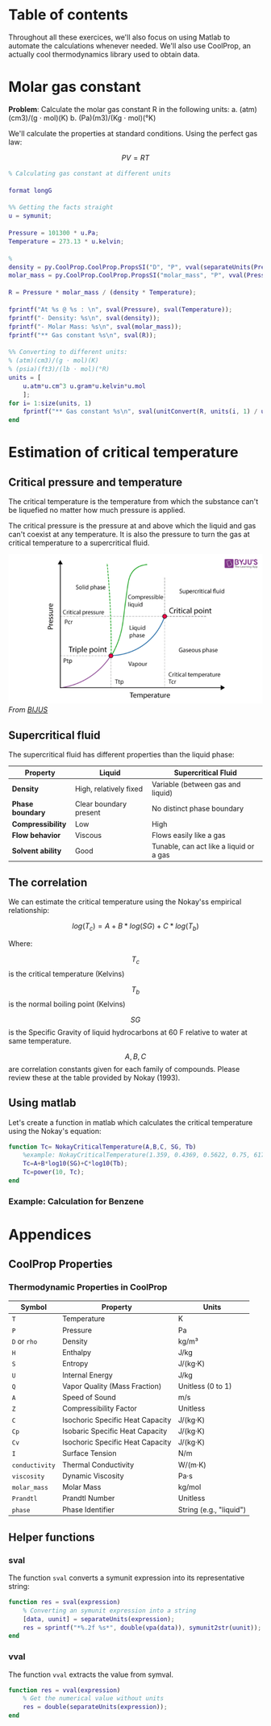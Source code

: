 # Table of contents  

Throughout all these exercices, we'll also focus on using Matlab to automate the calculations whenever needed. We'll also use CoolProp, an actually cool thermodynamics library used to obtain data.

# Molar gas constant

**Problem**: Calculate the molar gas constant R in the following units:
a. (atm)(cm3)/(g ⋅ mol)(K)
b. (Pa)(m3)/(Kg ⋅ mol)(°K)

We'll calculate the properties at standard conditions.
Using the perfect gas law:

$$ 
    PV = RT
$$

```matlab
% Calculating gas constant at different units

format longG

%% Getting the facts straight
u = symunit;

Pressure = 101300 * u.Pa;
Temperature = 273.13 * u.kelvin;

%
density = py.CoolProp.CoolProp.PropsSI("D", "P", vval(separateUnits(Pressure)), "T", vval(Temperature), "air") * u.kg/(u.m^3);
molar_mass = py.CoolProp.CoolProp.PropsSI("molar_mass", "P", vval(Pressure), "T", vval(Temperature), "air") * u.kg / u.mol;

R = Pressure * molar_mass / (density * Temperature);

fprintf("At %s @ %s : \n", sval(Pressure), sval(Temperature));
fprintf("- Density: %s\n", sval(density));
fprintf("- Molar Mass: %s\n", sval(molar_mass));
fprintf("** Gas constant %s\n", sval(R));

%% Converting to different units:
% (atm)(cm3)/(g ⋅ mol)(K)
% (psia)(ft3)/(lb ⋅ mol)(°R)
units = [
    u.atm*u.cm^3 u.gram*u.kelvin*u.mol
    ];
for i= 1:size(units, 1)
    fprintf("** Gas constant %s\n", sval(unitConvert(R, units(i, 1) / units(i, 2))));
end

```

# Estimation of critical temperature

## Critical pressure and temperature

The critical temperature is the temperature from which the substance can't be liquefied no matter how much pressure is applied.

The critical pressure is the pressure at and above which the liquid and gas can't coexist at any temperature. It is also the pressure to turn the gas at critical temperature to a supercritical fluid.

![Critical](../public/criticalPressure.png)
*From [BIJUS](https://byjus.com/chemistry/critical-temperature/)*

## Supercritical fluid

The supercritical fluid has different properties than the liquid phase:

| **Property**         | **Liquid**                 | **Supercritical Fluid**                     |
|-----------------------|---------------------------|---------------------------------------------|
| **Density**           | High, relatively fixed    | Variable (between gas and liquid)           |
| **Phase boundary**    | Clear boundary present    | No distinct phase boundary                  |
| **Compressibility**   | Low                      | High                                        |
| **Flow behavior**     | Viscous                  | Flows easily like a gas                     |
| **Solvent ability**   | Good                     | Tunable, can act like a liquid or a gas     |


## The correlation

We can estimate the critical temperature using the Nokay'ss empirical relationship:

$$
    log(T_c) = A + B*log(SG) + C*log(T_b)
$$

Where:

$$ T_c $$ is the critical temperature (Kelvins) 

$$ T_b $$ is the normal boiling point (Kelvins)

$$ SG $$ is the Specific Gravity of liquid hydrocarbons at 60 F relative to water at same temperature.

$$A,B,C$$ are correlation constants given for each family of compounds. Please review these at the table provided by Nokay (1993).

## Using matlab

Let's create a function in matlab which calculates the critical temperature using the Nokay's equation:

```matlab
function Tc= NokayCriticalTemperature(A,B,C, SG, Tb)
    %example: NokayCriticalTemperature(1.359, 0.4369, 0.5622, 0.75, 617)
    Tc=A+B*log10(SG)+C*log10(Tb);
    Tc=power(10, Tc);
end
```

### Example: Calculation for Benzene



# Appendices

## CoolProp Properties

### **Thermodynamic Properties in CoolProp**

| **Symbol**       | **Property**                     | **Units**                  |
|-------------------|----------------------------------|----------------------------|
| `T`              | Temperature                      | K                          |
| `P`              | Pressure                         | Pa                         |
| `D` or `rho`     | Density                          | kg/m³                      |
| `H`              | Enthalpy                         | J/kg                       |
| `S`              | Entropy                          | J/(kg·K)                   |
| `U`              | Internal Energy                  | J/kg                       |
| `Q`              | Vapor Quality (Mass Fraction)    | Unitless (0 to 1)          |
| `A`              | Speed of Sound                   | m/s                        |
| `Z`              | Compressibility Factor           | Unitless                   |
| `C`              | Isochoric Specific Heat Capacity | J/(kg·K)                   |
| `Cp`             | Isobaric Specific Heat Capacity  | J/(kg·K)                   |
| `Cv`             | Isochoric Specific Heat Capacity | J/(kg·K)                   |
| `I`              | Surface Tension                 | N/m                        |
| `conductivity`   | Thermal Conductivity             | W/(m·K)                    |
| `viscosity`      | Dynamic Viscosity               | Pa·s                       |
| `molar_mass`     | Molar Mass                      | kg/mol                     |
| `Prandtl`        | Prandtl Number                  | Unitless                   |
| `phase`          | Phase Identifier                | String (e.g., "liquid")    |

## Helper functions

### sval
The function `sval` converts a symunit expression into its representative string:
```matlab
function res = sval(expression)
    % Converting an symunit expression into a string
    [data, uunit] = separateUnits(expression);
    res = sprintf("*%.2f %s*", double(vpa(data)), symunit2str(uunit));
end
```

### vval
The function `vval` extracts the value from symval.

```matlab
function res = vval(expression)
    % Get the numerical value without units
    res = double(separateUnits(expression));
end
```